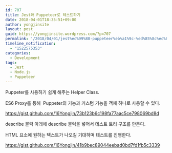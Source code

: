 ```yaml
---
id: 707
title: Jest와 Puppeteer로 테스트하기
date: 2018-04-01T18:35:51+09:00
author: yongjinsite
layout: post
guid: https://yongjinsite.wordpress.com/?p=707
permalink: '/2018/04/01/jest%ec%99%80-puppeteer%eb%a1%9c-%ed%85%8c%ec%8a%a4%ed%8a%b8%ed%95%98%ea%b8%b0/'
timeline_notification:
  - "1522575353"
categories:
  - Development
tags:
  - Jest
  - Node.js
  - Puppeteer
---
```

Puppeter를 사용하기 쉽게 해주는 Helper Class.

ES6 Proxy를 통해  Puppeter의 기능과 커스텀 기능을 객체 하나로 사용할 수 있다.

https://gist.github.com/16Yongjin/73b123b6c198fa77aac5ce798069bd8d

describe 블럭 아래에 describe 블럭을 넣어서 테스트 트리 구조를 만든다.

HTML 요소에 원하는 텍스트가 나오길 기대하며 테스트를 진행한다.

https://gist.github.com/16Yongjin/41b9bec89044eebad0bd7fd1fb5c3339